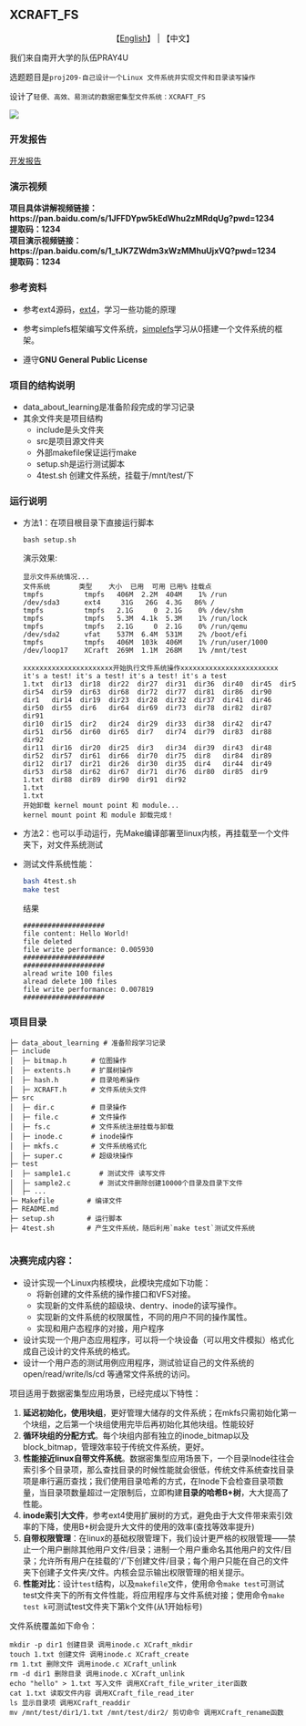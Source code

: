 ## XCRAFT_FS

<p align="center">
    【<a href="README_en.md">English</a>】 | 【中文】
</p>

我们来自南开大学的队伍PRAY4U

选题题目是`proj209-自己设计一个Linux 文件系统并实现文件和目录读写操作`

设计了`轻便、高效、易测试的数据密集型文件系统：XCRAFT_FS`

![](./show.gif)

### 开发报告

[开发报告](./XCRAFT开发文档.pdf)



### 演示视频

<div>
    <b>项目具体讲解视频链接：https://pan.baidu.com/s/1JFFDYpw5kEdWhu2zMRdqUg?pwd=1234</b><br>
    <b>提取码：1234</b><br>
</div>

<div>
    <b>项目演示视频链接： https://pan.baidu.com/s/1_tJK7ZWdm3xWzMMhuUjxVQ?pwd=1234</b><br>
    <b>提取码：1234</b><br>
</div>





### 参考资料

- 参考ext4源码，[ext4](https://github.com/torvalds/linux/tree/master/fs/ext4)，学习一些功能的原理

- 参考simplefs框架编写文件系统，[simplefs](https://github.com/sysprog21/simplefs/tree/master)学习从0搭建一个文件系统的框架。

- 遵守**GNU General Public License**

  



### 项目的结构说明

- data_about_learning是准备阶段完成的学习记录
- 其余文件夹是项目结构
  - include是头文件夹
  - src是项目源文件夹
  - 外部makefile保证运行make
  - setup.sh是运行测试脚本
  - 4test.sh 创建文件系统，挂载于/mnt/test/下

### 运行说明

- 方法1：在项目根目录下直接运行脚本

  ```
  bash setup.sh
  ```

  演示效果:

  ```
  显示文件系统情况...
  文件系统       类型    大小  已用  可用 已用% 挂载点
  tmpfs          tmpfs   406M  2.2M  404M    1% /run
  /dev/sda3      ext4     31G   26G  4.3G   86% /
  tmpfs          tmpfs   2.1G     0  2.1G    0% /dev/shm
  tmpfs          tmpfs   5.3M  4.1k  5.3M    1% /run/lock
  tmpfs          tmpfs   2.1G     0  2.1G    0% /run/qemu
  /dev/sda2      vfat    537M  6.4M  531M    2% /boot/efi
  tmpfs          tmpfs   406M  103k  406M    1% /run/user/1000
  /dev/loop17    XCraft  269M  1.1M  268M    1% /mnt/test
  
  xxxxxxxxxxxxxxxxxxxxxx开始执行文件系统操作xxxxxxxxxxxxxxxxxxxxxxxx
  it's a test! it's a test! it's a test! it's a test
  1.txt  dir13  dir18  dir22  dir27  dir31  dir36  dir40  dir45  dir5   dir54  dir59  dir63  dir68  dir72  dir77  dir81  dir86  dir90
  dir1   dir14  dir19  dir23  dir28  dir32  dir37  dir41  dir46  dir50  dir55  dir6   dir64  dir69  dir73  dir78  dir82  dir87  dir91
  dir10  dir15  dir2   dir24  dir29  dir33  dir38  dir42  dir47  dir51  dir56  dir60  dir65  dir7   dir74  dir79  dir83  dir88  dir92
  dir11  dir16  dir20  dir25  dir3   dir34  dir39  dir43  dir48  dir52  dir57  dir61  dir66  dir70  dir75  dir8   dir84  dir89
  dir12  dir17  dir21  dir26  dir30  dir35  dir4   dir44  dir49  dir53  dir58  dir62  dir67  dir71  dir76  dir80  dir85  dir9
  1.txt  dir88  dir89  dir90  dir91  dir92
  1.txt
  1.txt
  开始卸载 kernel mount point 和 module...
  kernel mount point 和 module 卸载完成！
  ```

  

- 方法2：也可以手动运行，先Make编译部署至linux内核，再挂载至一个文件夹下，对文件系统测试

- 测试文件系统性能：

  ```sh
  bash 4test.sh
  make test
  ```

  结果

  ```
  ####################
  file content: Hello World!
  file deleted
  file write performance: 0.005930
  ####################
  ####################
  alread write 100 files
  alread delete 100 files
  file write performance: 0.007819
  ####################
  ```

  


### 项目目录



```
├─ data_about_learning # 准备阶段学习记录
├─ include
│  ├─ bitmap.h      # 位图操作
│  ├─ extents.h     # 扩展树操作
│  ├─ hash.h        # 目录哈希操作
│  ├─ XCRAFT.h      # 文件系统头文件
├─ src
│  ├─ dir.c         # 目录操作
│  ├─ file.c        # 文件操作
│  ├─ fs.c          # 文件系统注册挂载与卸载
│  ├─ inode.c       # inode操作
│  ├─ mkfs.c        # 文件系统格式化
│  ├─ super.c       # 超级块操作
├─ test
│  ├─ sample1.c       # 测试文件 读写文件
│  ├─ sample2.c       # 测试文件删除创建10000个目录及目录下文件
│  ├─ ...             
├─ Makefile        # 编译文件
├─ README.md
├─ setup.sh        # 运行脚本
├─ 4test.sh        # 产生文件系统，随后利用`make test`测试文件系统


```




### 决赛完成内容：

- 设计实现一个Linux内核模块，此模块完成如下功能：
  - 将新创建的文件系统的操作接口和VFS对接。
  - 实现新的文件系统的超级块、dentry、inode的读写操作。
  - 实现新的文件系统的权限属性，不同的用户不同的操作属性。
  - 实现和用户态程序的对接，用户程序
- 设计实现一个用户态应用程序，可以将一个块设备（可以用文件模拟）格式化成自己设计的文件系统的格式。
- 设计一个用户态的测试用例应用程序，测试验证自己的文件系统的open/read/write/ls/cd 等通常文件系统的访问。



项目适用于数据密集型应用场景，已经完成以下特性：

1. **延迟初始化，使用块组**，更好管理大储存的文件系统；在mkfs只需初始化第一个块组，之后第一个块组使用完毕后再初始化其他块组。性能较好
2. **循环块组的分配方式**。每个块组内部有独立的inode_bitmap以及block_bitmap，管理效率较于传统文件系统，更好。
3. **性能接近linux自带文件系统**。数据密集型应用场景下，一个目录Inode往往会索引多个目录项，那么查找目录的时候性能就会很低，传统文件系统查找目录项是串行遍历查找；我们使用目录哈希的方式，在Inode下会检查目录项数量，当目录项数量超过一定限制后，立即构建**目录的哈希B+树**，大大提高了性能。
4. **inode索引大文件**，参考ext4使用扩展树的方式，避免由于大文件带来索引效率的下降，使用B+树会提升大文件的使用的效率(查找等效率提升)
5. **自带权限管理**：在linux的基础权限管理下，我们设计更严格的权限管理——禁止一个用户删除其他用户文件/目录；进制一个用户重命名其他用户的文件/目录；允许所有用户在挂载的'/'下创建文件/目录；每个用户只能在自己的文件夹下创建子文件夹/文件。内核会显示输出权限管理的相关提示。
6. **性能对比**：设计`test`结构，以及`makefile`文件，使用命令`make test`可测试test文件夹下的所有文件性能，将应用程序与文件系统对接；使用命令`make test k`可测试test文件夹下第k个文件(从1开始标号)

文件系统覆盖如下命令：

```shell
mkdir -p dir1 创建目录 调用inode.c XCraft_mkdir
touch 1.txt 创建文件 调用inode.c XCraft_create
rm 1.txt 删除文件 调用inode.c XCraft_unlink
rm -d dir1 删除目录 调用inode.c XCraft_unlink
echo "hello" > 1.txt 写入文件 调用XCraft_file_writer_iter函数
cat 1.txt 读取文件内容 调用XCraft_file_read_iter
ls 显示目录项 调用XCraft_readdir
mv /mnt/test/dir1/1.txt /mnt/test/dir2/ 剪切命令 调用XCraft_rename函数
```
